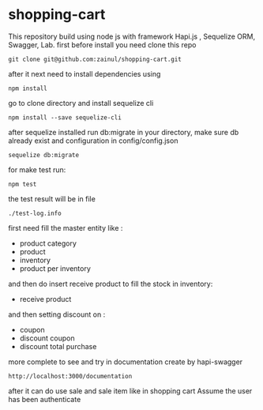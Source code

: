 # shopping-cart

This repository build using node js with framework Hapi.js , Sequelize ORM, Swagger, Lab.
first  before install you need clone this repo

```
git clone git@github.com:zainul/shopping-cart.git
```

after it next need to install dependencies using 

```
npm install
```

go to clone directory and install sequelize cli

```
npm install --save sequelize-cli
```

after sequelize installed run db:migrate in your directory, make sure db already exist and configuration in config/config.json

```
sequelize db:migrate
```

for make test run:

```
npm test
```

the test result will be in file

```
./test-log.info
```

first need fill the master entity like :
  - product category
  - product
  - inventory
  - product per inventory

and then do insert receive product to fill the stock in inventory:
  - receive product

and then setting discount on :
  - coupon
  - discount coupon
  - discount total purchase

more complete to see and try in documentation create by hapi-swagger
```
http://localhost:3000/documentation
```

after it can do use sale and sale item like in shopping cart 
Assume the user has been authenticate
